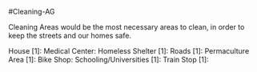 #Cleaning-AG 

Cleaning Areas would be the most necessary areas to clean, in order to keep the streets and our homes safe. 

House [1]:
Medical Center:
Homeless Shelter [1]:
Roads [1]:
Permaculture Area [1]:
Bike Shop:
Schooling/Universities [1]:
Train Stop [1]: 


